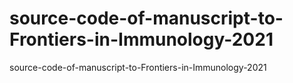 # source-code-of-manuscript-to-Frontiers-in-Immunology-2021
source-code-of-manuscript-to-Frontiers-in-Immunology-2021

